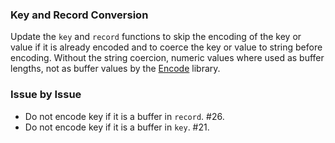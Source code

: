 ### Key and Record Conversion

Update the `key` and `record` functions to skip the encoding of the key or value
if it is already encoded and to coerce the key or value to string before
encoding. Without the string coercion, numeric values where used as buffer
lengths, not as buffer values by the [Encode](https://github.com/bigeasy/encode)
library.

### Issue by Issue

 * Do not encode key if it is a buffer in `record`. #26.
 * Do not encode key if it is a buffer in `key`. #21.
